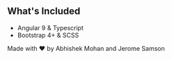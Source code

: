 
## What's Included
- Angular 9 & Typescript
- Bootstrap 4+ & SCSS




Made with :heart: by Abhishek Mohan and Jerome Samson
